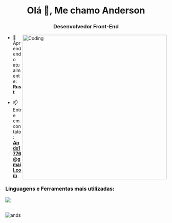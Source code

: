<h1 align="center">Olá 👋, Me chamo Anderson</h1>
<h3 align="center">Desenvolvedor Front-End</h3>
<img align="right" alt="Coding" width="450" src="https://cdn.dribbble.com/users/720825/screenshots/3253310/slim-jim-_dribbble_-_800x600_.gif">

- 🌱 Aprendendo atualmente: **Rust**

- 📫 Entre em contato: **Ands1776@gmail.com**

<h3 align="left">Linguagens e Ferramentas mais utilizadas:</h3>
<p align="left"> 
    <img src="https://skillicons.dev/icons?i=linux,html,css,wordpress,js,react,ts,nodejs,php,py,mysql,mongodb,docker,figma,ps,ai&perline=5" />
</p>
<br>
<img alt="ands" src="https://github-readme-stats.vercel.app/api/top-langs/?username=andscunha&theme=dark&layout=compact&locale=pt-br"/>
